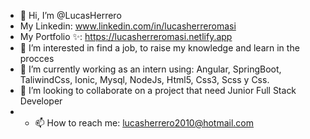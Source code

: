 - 👋 Hi, I’m @LucasHerrero
- My Linkedin: www.linkedin.com/in/lucasherreromasi
- My Portfolio ✨: https://lucasherreromasi.netlify.app
- 👀 I’m interested in find a job, to raise my knowledge and learn in the procces
- 🌱 I’m currently working as an intern using: Angular, SpringBoot, TaliwindCss, Ionic, Mysql, NodeJs, Html5, Css3, Scss y Css.
- 💞️ I’m looking to collaborate on a project that need Junior Full Stack Developer
- - 📫 How to reach me: lucasherrero2010@hotmail.com

<!---
LucasHerrero/LucasHerrero is a ✨ special ✨ repository because its `README.md` (this file) appears on your GitHub profile.
You can click the Preview link to take a look at your changes.
--->
